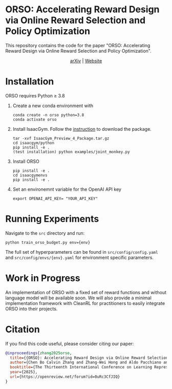 # ORSO: Accelerating Reward Design via Online Reward Selection and Policy Optimization

This repository contains the code for the paper "ORSO: Accelerating Reward Design via Online Reward Selection and Policy Optimization".

<div align="center">

[arXiv](https://arxiv.org/abs/2410.13837) | [Website](https://calvincbzhang.github.io/orso-website/)

</div>

# Installation
ORSO requires Python ≥ 3.8

1. Create a new conda environment with
    ```
    conda create -n orso python=3.8
    conda activate orso
    ```

2. Install IsaacGym. Follow the [instruction](https://developer.nvidia.com/isaac-gym) to download the package.
    ```	
    tar -xvf IsaacGym_Preview_4_Package.tar.gz
    cd isaacgym/python
    pip install -e .
    (test installation) python examples/joint_monkey.py
    ```

3. Install ORSO
    ```
    pip install -e .
    cd isaacgymenvs
    pip install -e .
    ```

4. Set an environemnt variable for the OpenAI API key
    ```
    export OPENAI_API_KEY= "YOUR_API_KEY"
    ```

# Running Experiments

Navigate to the `src` directory and run:
```
python train_orso_budget.py env={env}
```
The full set of hyperparameters can be found in `src/config/config.yaml` and `src/config/envs/{env}.yaml` for environment specific parameters.

# Work in Progress
An implementation of ORSO with a fixed set of reward functions and without language model will be available soon. We will also provide a minimal implementation framework with CleanRL for practitioners to easily integrate ORSO into their projects.

# Citation
If you find this code useful, please consider citing our paper:
```bibtex
@inproceedings{zhang2025orso,
  title={{ORSO}: Accelerating Reward Design via Online Reward Selection and Policy Optimization},
  author={Chen Bo Calvin Zhang and Zhang-Wei Hong and Aldo Pacchiano and Pulkit Agrawal},
  booktitle={The Thirteenth International Conference on Learning Representations},
  year={2025},
  url={https://openreview.net/forum?id=0uRc3CfJIQ}
}
```
